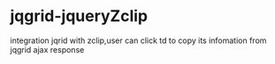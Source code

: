 # jqgrid-jqueryZclip
integration jqrid  with zclip,user can click td to copy its infomation from jqgrid ajax response
